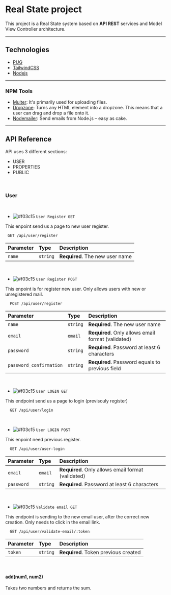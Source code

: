 # Real State project

This project is a Real State system based on __API REST__ services and Model View Controller architecture. 

_______________________________________________________________________________

## Technologies

- [PUG](https://pugjs.org/api/getting-started.html)
- [TailwindCSS](https://tailwindcss.com/)
- [Nodejs](https://nodejs.org/en/)

_______________________________________________________________________________


### NPM Tools

- [Multer](https://www.npmjs.com/package/multer): It's primarily used for uploading files.
- [Dropzone](https://www.npmjs.com/package/dropzone): Turns any HTML element into a dropzone. This means that a user can drag and drop a file onto it.
- [Nodemailer](https://www.npmjs.com/package/nodemailer): Send emails from Node.js – easy as cake.

_______________________________________________________________________________


## API Reference

API uses 3 different sections:
- USER
- PROPERTIES
- PUBLIC

<br>

### __User__

<br>

- ![#f03c15](https://via.placeholder.com/15/f03c15/000000?text=+) `User Register GET`

This enpoint send us a page to new user register.

```http
 GET /api/user/register 
```
| Parameter | Type     | Description                |
| :-------- | :------- | :------------------------- |
| `name` | `string` | **Required**. The new user name |


<br> 

- ![#f03c15](https://via.placeholder.com/15/f03c15/000000?text=+) `User Register POST`

This enpoint is for register new user. Only allows users with new or unregistered mail. 

```http
  POST /api/user/register
```

| Parameter | Type     | Description                |
| :-------- | :------- | :------------------------- |
| `name` | `string` | **Required**. The new user name |
| `email` | `email` | **Required**. Only allows email format (validated) |
| `password` | `string` | **Required**. Password at least 6 characters|
| `password_confirmation` | `string` | **Required**. Password equals to previous field|

<br>

- ![#f03c15](https://via.placeholder.com/15/f03c15/000000?text=+) `User LOGIN GET`

This endpoint send us a page to login (previsouly register)

```http
  GET /api/user/login
```
<br>

- ![#f03c15](https://via.placeholder.com/15/f03c15/000000?text=+) `User LOGIN POST`

This enpoint need previous register.

```http
  GET /api/user/user-login
```

| Parameter | Type     | Description                |
| :-------- | :------- | :------------------------- |
| `email` | `email` | **Required**. Only allows email format (validated) |
| `password` | `string` | **Required**. Password at least 6 characters |

<br>

- ![#f03c15](https://via.placeholder.com/15/f03c15/000000?text=+) `Validate email GET`

This endpoint is sending to the new email user, after the correct new creation. Only needs to click in the email link.

```http
  GET /api/user/validate-email/:token
```

| Parameter | Type     | Description                       |
| :-------- | :------- | :-------------------------------- |
| `token`   | `string` | **Required**. Token previous created |

<br>



#### add(num1, num2)

Takes two numbers and returns the sum.








